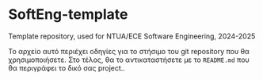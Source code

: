 # SoftEng-template

Template repository, used for NTUA/ECE Software Engineering, 2024-2025

Το αρχείο αυτό περιέχει οδηγίες για το στήσιμο του git repository που θα
χρησιμοποιήσετε. Στο τέλος, θα το αντικαταστήσετε με το `README.md` που
θα περιγράφει το δικό σας project..

